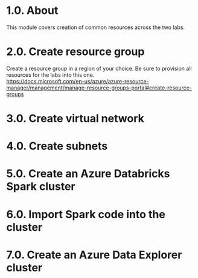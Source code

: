 # 1.0. About

This module covers creation of common resources across the two labs.

# 2.0. Create resource group
Create a resource group in a region of your choice.  Be sure to provision all resources for the labs into this one.<br>
https://docs.microsoft.com/en-us/azure/azure-resource-manager/management/manage-resource-groups-portal#create-resource-groups


# 3.0. Create virtual network

# 4.0. Create subnets

# 5.0. Create an Azure Databricks Spark cluster

# 6.0. Import Spark code into the cluster

# 7.0. Create an Azure Data Explorer cluster



